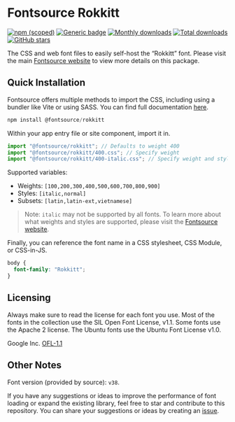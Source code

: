 # Fontsource Rokkitt

[![npm (scoped)](https://img.shields.io/npm/v/@fontsource/rokkitt?color=brightgreen)](https://www.npmjs.com/package/@fontsource/rokkitt) [![Generic badge](https://img.shields.io/badge/fontsource-passing-brightgreen)](https://github.com/fontsource/fontsource) [![Monthly downloads](https://badgen.net/npm/dm/@fontsource/rokkitt)](https://github.com/fontsource/fontsource) [![Total downloads](https://badgen.net/npm/dt/@fontsource/rokkitt)](https://github.com/fontsource/fontsource) [![GitHub stars](https://img.shields.io/github/stars/fontsource/fontsource.svg?style=social&label=Star)](https://github.com/fontsource/fontsource/stargazers)

The CSS and web font files to easily self-host the “Rokkitt” font. Please visit the main [Fontsource website](https://fontsource.org/fonts/rokkitt) to view more details on this package.

## Quick Installation

Fontsource offers multiple methods to import the CSS, including using a bundler like Vite or using SASS. You can find full documentation [here](https://fontsource.org/docs/getting-started/introduction).

```javascript
npm install @fontsource/rokkitt
```

Within your app entry file or site component, import it in.

```javascript
import "@fontsource/rokkitt"; // Defaults to weight 400
import "@fontsource/rokkitt/400.css"; // Specify weight
import "@fontsource/rokkitt/400-italic.css"; // Specify weight and style
```

Supported variables:
- Weights: `[100,200,300,400,500,600,700,800,900]`
- Styles: `[italic,normal]`
- Subsets: `[latin,latin-ext,vietnamese]`

> Note: `italic` may not be supported by all fonts. To learn more about what weights and styles are supported, please visit the [Fontsource website](https://fontsource.org/fonts/rokkitt).

Finally, you can reference the font name in a CSS stylesheet, CSS Module, or CSS-in-JS.

```css
body {
  font-family: "Rokkitt";
}
```

## Licensing
Always make sure to read the license for each font you use. Most of the fonts in the collection use the SIL Open Font License, v1.1. Some fonts use the Apache 2 license. The Ubuntu fonts use the Ubuntu Font License v1.0.

Google Inc.
[OFL-1.1](http://scripts.sil.org/OFL)

## Other Notes
Font version (provided by source): `v38`.

If you have any suggestions or ideas to improve the performance of font loading or expand the existing library, feel free to star and contribute to this repository. You can share your suggestions or ideas by creating an [issue](https://github.com/fontsource/fontsource/issues).